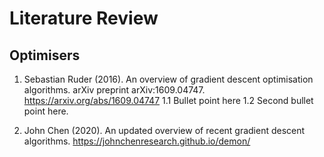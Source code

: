 # Literature Review 

## Optimisers

1. Sebastian Ruder (2016). An overview of gradient descent optimisation algorithms. arXiv preprint arXiv:1609.04747. https://arxiv.org/abs/1609.04747
1.1 Bullet point here 
1.2 Second bullet point here. 

2. John Chen (2020). An updated overview of recent gradient descent algorithms. https://johnchenresearch.github.io/demon/
